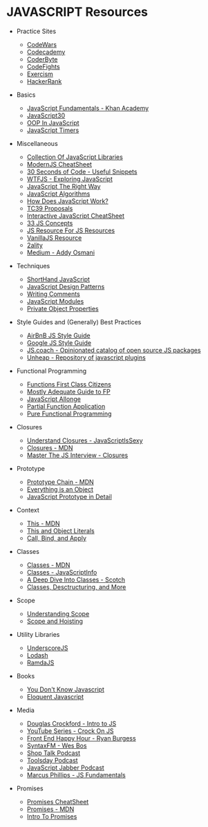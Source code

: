 # JAVASCRIPT Resources

* Practice Sites

  * [CodeWars](https://www.codewars.com)
  * [Codecademy](https://www.codecademy.com/en/tracks/javascript-combined)
  * [CoderByte](https://coderbyte.com/)
  * [CodeFights](https://codefights.com/)
  * [Exercism](http://exercism.io/)
  * [HackerRank](https://www.hackerrank.com/)

* Basics

  * [JavaScript Fundamentals - Khan Academy](https://www.khanacademy.org/computing/computer-programming/programming)
  * [JavaScript30](https://javascript30.com/)
  * [OOP In JavaScript](http://javascriptissexy.com/oop-in-javascript-what-you-need-to-know/)
  * [JavaScript Timers](https://johnresig.com/blog/how-javascript-timers-work/)

* Miscellaneous

  * [Collection Of JavaScript Libraries](https://github.com/sorrycc/awesome-javascript)
  * [ModernJS CheatSheet](https://mbeaudru.github.io/modern-js-cheatsheet/)
  * [30 Seconds of Code - Useful Snippets](https://github.com/Chalarangelo/30-seconds-of-code)
  * [WTFJS - Exploring JavaScript](https://github.com/denysdovhan/wtfjs)
  * [JavaScript The Right Way](http://jstherightway.org/)
  * [JavaScript Algorithms](https://github.com/trekhleb/javascript-algorithms)
  * [How Does JavaScript Work?](https://blog.sessionstack.com/how-does-javascript-actually-work-part-1-b0bacc073cf)
  * [TC39 Proposals](https://github.com/tc39/proposals)
  * [Interactive JavaScript CheatSheet](http://overapi.com/javascript#more)
  * [33 JS Concepts](https://github.com/leonardomso/33-js-concepts)
  * [JS Resource For JS Resources](http://superherojs.com/)
  * [VanillaJS Resource](http://youmightnotneedjquery.com/)
  * [2ality](2ality.com/)
  * [Medium - Addy Osmani](https://medium.com/@addyosmani)

* Techniques

  * [ShortHand JavaScript](https://www.sitepoint.com/shorthand-javascript-techniques/)
  * [JavaScript Design Patterns](https://addyosmani.com/resources/essentialjsdesignpatterns/book/)
  * [Writing Comments](https://css-tricks.com/the-art-of-comments/)
  * [JavaScript Modules](https://www.jvandemo.com/a-10-minute-primer-to-javascript-modules-module-formats-module-loaders-and-module-bundlers/)
  * [Private Object Properties](https://crockford.com/javascript/private.html)

* Style Guides and (Generally) Best Practices

  * [AirBnB JS Style Guide](https://github.com/airbnb/javascript)
  * [Google JS Style Guide](https://google.github.io/styleguide/jsguide.html)
  * [JS.coach - Opinionated catalog of open source JS packages](https://classic.js.coach/)
  * [Unheap - Repository of javascript plugins](http://www.unheap.com/)

* Functional Programming

  * [Functions First Class Citizens](http://ryanchristiani.com/functions-as-first-class-citizens-in-javascript/)
  * [Mostly Adequate Guide to FP](https://mostly-adequate.gitbooks.io/mostly-adequate-guide/)
  * [JavaScript Allonge](https://leanpub.com/javascriptallongesix/read)
  * [Partial Function Application](https://dev.to/ycmjason/how-to-make-functions-partially-applicable-in-javascript--416b)
  * [Pure Functional Programming](https://www.sitepoint.com/an-introduction-to-reasonably-pure-functional-programming/)

* Closures

  * [Understand Closures - JavaScriptIsSexy](http://javascriptissexy.com/understand-javascript-closures-with-ease/)
  * [Closures - MDN](https://developer.mozilla.org/en-US/docs/Web/JavaScript/Closures)
  * [Master The JS Interview - Closures](https://medium.com/javascript-scene/master-the-javascript-interview-what-is-a-closure-b2f0d2152b36)

* Prototype

  * [Prototype Chain - MDN](https://developer.mozilla.org/en-US/docs/Web/JavaScript/Inheritance_and_the_prototype_chain)
  * [Everything is an Object](http://radar.oreilly.com/2014/05/what-it-really-means-when-people-say-everything-in-javascript-is-an-object.html)
  * [JavaScript Prototype in Detail](http://javascriptissexy.com/javascript-prototype-in-plain-detailed-language/)

* Context

  * [This - MDN](https://developer.mozilla.org/en-US/docs/Web/JavaScript/Reference/Operators/this)
  * [This and Object Literals](https://blog.kevinchisholm.com/javascript/context-object-literals/)
  * [Call, Bind, and Apply](http://javascriptissexy.com/javascript-apply-call-and-bind-methods-are-essential-for-javascript-professionals/)

* Classes

  * [Classes - MDN](https://developer.mozilla.org/en-US/docs/Web/JavaScript/Reference/Classes)
  * [Classes - JavaScriptInfo](https://javascript.info/class)
  * [A Deep Dive Into Classes - Scotch](https://scotch.io/tutorials/better-javascript-with-es6-pt-ii-a-deep-dive-into-classes)
  * [Classes, Desctructuring, and More](https://github.com/DevMountain/javascript-iii-quokka)

* Scope

  * [Understanding Scope](https://toddmotto.com/everything-you-wanted-to-know-about-javascript-scope/)
  * [Scope and Hoisting](http://javascriptissexy.com/javascript-variable-scope-and-hoisting-explained/)

* Utility Libraries

  * [UnderscoreJS](http://underscorejs.org/)
  * [Lodash](https://lodash.com/)
  * [RamdaJS](http://ramdajs.com/)

* Books

  * [You Don't Know Javascript](https://github.com/getify/You-Dont-Know-JS)
  * [Eloquent Javascript](http://eloquentjavascript.net/)

* Media

  * [Douglas Crockford - Intro to JS](https://www.youtube.com/watch?v=v2ifWcnQs6M&list=PL5586336C26BDB324)
  * [YouTube Series - Crock On JS](https://www.youtube.com/playlist?list=PLlRSdZcxPj9_GK2i1KVvnZD9fVToABz3V)
  * [Front End Happy Hour - Ryan Burgess](http://frontendhappyhour.com/)
  * [SyntaxFM - Wes Bos](https://syntax.fm/)
  * [Shop Talk Podcast](http://shoptalkshow.com/)
  * [Toolsday Podcast](https://spec.fm/podcasts/toolsday)
  * [JavaScript Jabber Podcast](https://devchat.tv/js-jabber)
  * [Marcus Phillips - JS Fundamentals](https://www.youtube.com/playlist?list=PL37ZVnwpeshHVd9Zf92zW4UJGWzPHU3o4&utm_content=buffer1d707&utm_medium=social&utm_source=linkedin.com&utm_campaign=buffer)

* Promises

  * [Promises CheatSheet](https://frontarm.com/static/media/async-cheatsheet.5d9fee19.png)
  * [Promises - MDN](https://developer.mozilla.org/en-US/docs/Web/JavaScript/Reference/Global_Objects/Promise)
  * [Intro To Promises](https://developers.google.com/web/fundamentals/primers/promises#toc-async)
